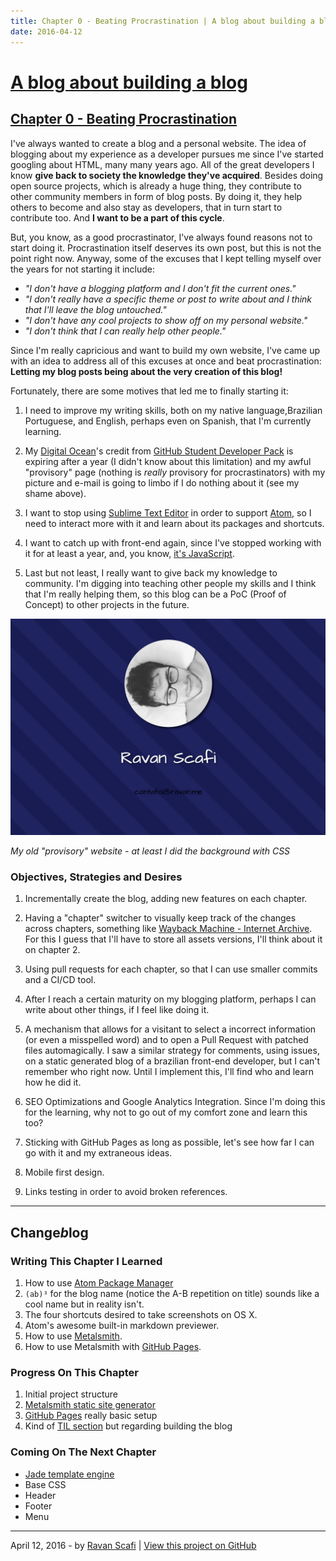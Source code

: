 ```yaml
---
title: Chapter 0 - Beating Procrastination | A blog about building a blog
date: 2016-04-12
---
```

# [A blog about building a blog][home]

## [Chapter 0 - Beating Procrastination][chapter]

I've always wanted to create a blog and a personal website.
The idea of blogging about my experience as a developer pursues me since I've started googling about HTML, many many years ago.
All of the great developers I know **give back to society the knowledge they've acquired**. Besides doing open source projects, which is already a huge thing, they contribute to other community members in form of blog posts. By doing it, they help others to become and also stay as developers, that in turn start to contribute too. And **I want to be a part of this cycle**.

But, you know, as a good procrastinator, I've always found reasons not to start doing it. Procrastination itself deserves its own post, but this is not the point right now. Anyway, some of the excuses that I kept telling myself over the years for not starting it include:
- _"I don't have a blogging platform and I don't fit the current ones."_
- _"I don't really have a specific theme or post to write about and I think that I'll leave the blog untouched."_
- _"I don't have any cool projects to show off on my personal website."_
- _"I don't think that I can really help other people."_

Since I'm really capricious and want to build my own website, I've came up with an idea to address all of this excuses at once and beat procrastination:
**Letting my blog posts being about the very creation of this blog!**

Fortunately, there are some motives that led me to finally starting it:
1. I need to improve my writing skills, both on my native language,Brazilian Portuguese, and English, perhaps even on Spanish, that I'm currently learning.

1. My [Digital Ocean][1]'s credit from [GitHub Student Developer Pack][2] is expiring after a year (I didn't know about this limitation) and my awful "provisory" page (nothing is _really_ provisory for procrastinators) with my picture and e-mail is going to limbo if I do nothing about it (see my shame above).

1. I want to stop using [Sublime Text Editor][3] in order to support [Atom][4], so I need to interact more with it and learn about its packages and shortcuts.

1. I want to catch up with front-end again, since I've stopped working with it for at least a year, and, you know, [it's JavaScript][5].

1. Last but not least, I really want to give back my knowledge to community. I'm digging into teaching other people my skills and I think that I'm really helping them, so this blog can be a PoC (Proof of Concept) to other projects in the future.

![My old "provisory" website - at least I did the background with CSS][6]

*My old "provisory" website - at least I did the background with CSS*

### Objectives, Strategies and Desires

1. Incrementally create the blog, adding new features on each chapter.

1. Having a "chapter" switcher to visually keep track of the changes across chapters, something like [Wayback Machine - Internet Archive][7]. For this I guess that I'll have to store all assets versions, I'll think about it on chapter 2.

1. Using pull requests for each chapter, so that I can use smaller commits and a CI/CD tool.

1. After I reach a certain maturity on my blogging platform, perhaps I can write about other things, if I feel like doing it.

1. A mechanism that allows for a visitant to select a incorrect information (or even a misspelled word) and to open a Pull Request with patched files automagically. I saw a similar strategy for comments, using issues, on a static generated blog of a brazilian front-end developer, but I can't remember who right now. Until I implement this, I'll find who and learn how he did it.

1. SEO Optimizations and Google Analytics Integration. Since I'm doing this for the learning, why not to go out of my comfort zone and learn this too?

1. Sticking with GitHub Pages as long as possible, let's see how far I can go with it and my extraneous ideas.

1. Mobile first design.

1. Links testing in order to avoid broken references.

---
## Change*b*log

### Writing This Chapter I Learned
1. How to use [Atom Package Manager][8]
1. `(ab)³` for the blog name (notice the A-B repetition on title) sounds like a cool name but in reality isn't.
1. The four shortcuts desired to take screenshots on OS X.
1. Atom's awesome built-in markdown previewer.
1. How to use [Metalsmith][9].
1. How to use Metalsmith with [GitHub Pages][10].

### Progress On This Chapter
1. Initial project structure
1. [Metalsmith static site generator][9]
1. [GitHub Pages][10] really basic setup
1. Kind of [TIL section][11] but regarding building the blog

### Coming On The Next Chapter
- [Jade template engine][12]
- Base CSS
- Header
- Footer
- Menu

---

April 12, 2016 - by [Ravan Scafi][14] | [View this project on GitHub][15]

[home]: ..
[chapter]: ./chapter_000.html
[1]: https://www.digitalocean.com/
[2]: https://education.github.com/pack
[3]: https://www.sublimetext.com/3
[4]: https://atom.io
[5]: http://i.imgur.com/1KRcikI.jpg
[6]: ../assets/images/chapter000_old_website.jpg
[7]: http://archive.org/web/
[8]: https://github.com/atom/apm
[9]: http://www.metalsmith.io/
[10]: https://pages.github.com/
[11]: https://www.reddit.com/r/todayilearned/
[12]: http://jade-lang.com/
[13]: https://disqus.com/
[14]: https://github.com/rscafi
[15]: https://github.com/rscafi/rscafi.github.io
